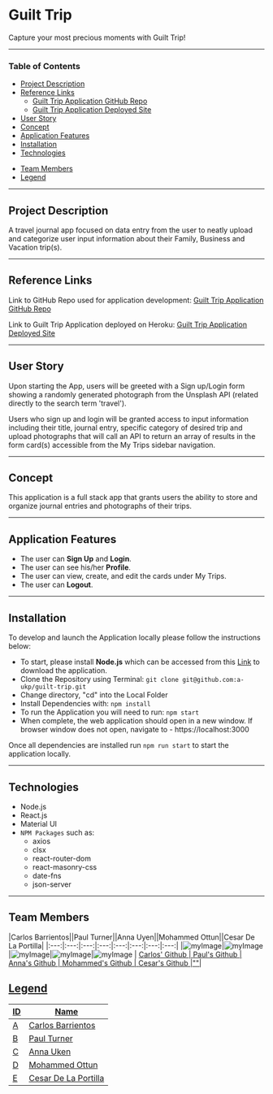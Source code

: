 # Guilt Trip

Capture your most precious moments with Guilt Trip!

---
### Table of Contents

- [Project Description](#project-description)
- [Reference Links](#reference-links)
  - [Guilt Trip Application GitHub Repo](https://github.com/a-ukp/guilt-trip)
  - [Guilt Trip Application Deployed Site]()
- [User Story](#user-story)
- [Concept](#concept)
- [Application Features](#application-features)
- [Installation](#installation)
- [Technologies](#technologies)
<!-- - [Future Development](#future-development) -->
- [Team Members](#team-members)
- [Legend](#legend)

---
## Project Description

A travel journal app focused on data entry from the user to neatly upload and categorize user input information about their Family, Business and Vacation trip(s).

---
## Reference Links

Link to GitHub Repo used for application development:
[Guilt Trip Application GitHub Repo](https://github.com/a-ukp/guilt-trip)

Link to Guilt Trip Application deployed on Heroku:
[Guilt Trip Application Deployed Site]()

---
## User Story

Upon starting the App, users will be greeted with a Sign up/Login form showing a randomly generated photograph from the Unsplash API (related directly to the search term 'travel').

Users who sign up and login will be granted access to input information including their title, journal entry, specific category of desired trip and upload photographs that will call an API to return an array of results in the form card(s) accessible from the My Trips sidebar navigation.

---
## Concept

This application is a full stack app that grants users the ability to store and organize journal entries and photographs of their trips.

---
## Application Features

- The user can **Sign Up** and **Login**.
- The user can see his/her **Profile**.
- The user can view, create, and edit the cards under My Trips.
- The user can **Logout**.

---
## Installation

To develop and launch the Application locally please follow the instructions below:
- To start, please install **Node.js** which can be accessed from this [Link](https://nodejs.org/en/) to download the application.
- Clone the Repository using Terminal: `git clone git@github.com:a-ukp/guilt-trip.git`
- Change directory, "cd" into the Local Folder
- Install Dependencies with: `npm install`
- To run the Application you will need to run: `npm start`
- When complete, the web application should open in a new window. If browser window does not open, navigate to - https://localhost:3000 

Once all dependencies are installed run `npm run start` to start the application locally. 

---
## Technologies

- Node.js
- React.js
- Material UI
- `NPM Packages` such as:
  - axios
  - clsx
  - react-router-dom
  - react-masonry-css
  - date-fns
  - json-server

---
<!-- ## Future Development

For **future** project development, we would like to add the following features to the Application:
- 

--- -->
## Team Members

|Carlos Barrientos||Paul Turner||Anna Uyen||Mohammed Ottun||Cesar De La Portilla|
|:---:|:---:|:---:|:---:|:---:|:---:|:---:|:---:|
|![myImage](https://avatars.githubusercontent.com/u/78119609?v=4?size=72)|![myImage](https://avatars.githubusercontent.com/u/78170157?v=4?size=72)|![myImage](https://avatars.githubusercontent.com/u/79038087?v=4?size=72)|![myImage](https://avatars.githubusercontent.com/u/4733426?v=4?size=72)|![myImage](https://avatars.githubusercontent.com/u/77466119?v=4?size=72)
| <a href="https://github.com/WitnessMyHands" target="_blank">Carlos' Github | <a href="https://github.com/Pgturn68" target="_blank">Paul's Github | <a href="https://github.com/a-ukp" target="_blank">Anna's Github | <a href="https://github.com/MohammedOttun" target="_blank">Mohammed's Github | <a href="https://github.com/DLP713" target="_blank">Cesar's Github |""|
  
 ## Legend

|ID  |Name  |
|---------|----|
|A     |Carlos Barrientos|
|B     |Paul Turner|
|C     |Anna Uken|
|D     |Mohammed Ottun|
|E     |Cesar De La Portilla|
